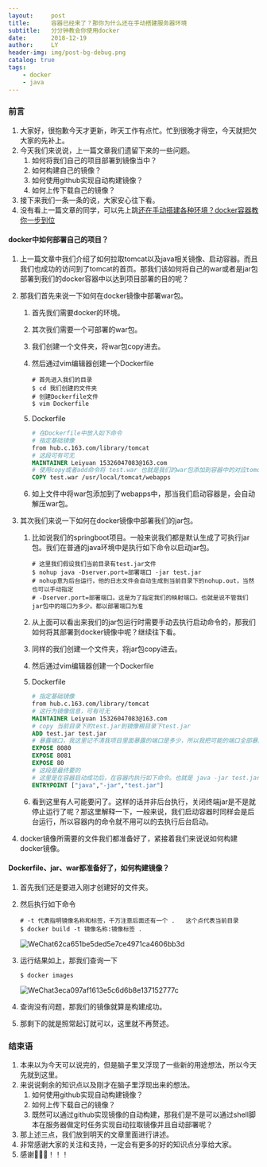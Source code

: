 ```yaml
---
layout:     post
title:      容器已经来了？那你为什么还在手动搭建服务器环境
subtitle:   分分钟教会你使用docker
date:       2018-12-19
author:     LY
header-img: img/post-bg-debug.png
catalog: true
tags:
    - docker
    - java
---
```


### 前言

1. 大家好，很抱歉今天才更新，昨天工作有点忙。忙到很晚才得空，今天就把欠大家的先补上。
2. 今天我们来说说，上一篇文章我们遗留下来的一些问题。
   1. 如何将我们自己的项目部署到镜像当中？
   2. 如何构建自己的镜像？
   3. 如何使用github实现自动构建镜像？
   4. 如何上传下载自己的镜像？
3. 接下来我们一条一条的说，大家安心往下看。
4. 没有看上一篇文章的同学，可以先上跳[还在手动搭建各种环境？docker容器教你一步到位](https://imlcl.store/2018/12/17/%E8%BF%98%E5%9C%A8%E6%89%8B%E5%8A%A8%E6%90%AD%E5%BB%BA%E5%90%84%E7%A7%8D%E7%8E%AF%E5%A2%83-docker%E5%AE%B9%E5%99%A8%E6%95%99%E4%BD%A0%E4%B8%80%E6%AD%A5%E5%88%B0%E4%BD%8D/)

#### docker中如何部署自己的项目？

1. 上一篇文章中我们介绍了如何拉取tomcat以及java相关镜像、启动容器。而且我们也成功的访问到了tomcat的首页。那我们该如何将自己的war或者是jar包部署到我们的docker容器中以达到项目部署的目的呢？

2. 那我们首先来说一下如何在docker镜像中部署war包。

   1. 首先我们需要docker的环境。

   2. 其次我们需要一个可部署的war包。

   3. 我们创建一个文件夹，将war包copy进去。

   4. 然后通过vim编辑器创建一个Dockerfile

      ```shell
      # 首先进入我们的目录
      $ cd 我们创建的文件夹
      # 创建Dockerfile文件
      $ vim Dockerfile
      ```

   5. Dockerfile

      ```dockerfile
      # 在Dockerfile中放入如下命令
      # 指定基础镜像
      from hub.c.163.com/library/tomcat
      # 这段可有可无
      MAINTAINER Leiyuan 15326047083@163.com
      # 使用copy或者add命令将 test.war 也就是我们的war包添加到容器中的对应tomcat的webapps目录中
      COPY test.war /usr/local/tomcat/webapps
      ```

   6. 如上文件中将war包添加到了webapps中，那当我们启动容器是，会自动解压war包。

3. 其次我们来说一下如何在docker镜像中部署我们的jar包。

   1. 比如说我们的springboot项目。一般来说我们都是默认生成了可执行jar包。我们在普通的java环境中是执行如下命令以启动jar包。

      ```shell
      # 这里我们假设我们当前目录有test.jar文件
      $ nohup java -Dserver.port=部署端口 -jar test.jar
      # nohup意为后台运行，他的日志文件会自动生成到当前目录下的nohup.out，当然也可以手动指定
      # -Dserver.port=部署端口。这是为了指定我们的映射端口。也就是说不管我们jar包中的端口为多少。都以部署端口为准
      ```

   2. 从上面可以看出来我们的jar包运行时需要手动去执行启动命令的，那我们如何将其部署到docker镜像中呢？继续往下看。

   3. 同样的我们创建一个文件夹，将jar包copy进去。

   4. 然后通过vim编辑器创建一个Dockerfile

   5. Dockerfile

      ```dockerfile
      # 指定基础镜像
      from hub.c.163.com/library/tomcat
      # 这行为镜像信息，可有可无
      MAINTAINER Leiyuan 15326047083@163.com
      # copy 当前目录下的test.jar到镜像根目录下test.jar
      ADD test.jar test.jar
      # 暴露端口，我这里记不清我项目里面暴露的端口是多少，所以我把可能的端口全部暴露出来
      EXPOSE 8080
      EXPOSE 8081
      EXPOSE 80
      # 这段是最终要的
      # 这里是在容器启动成功后，在容器内执行如下命令。也就是 java -jar test.jar
      ENTRYPOINT ["java","-jar","test.jar"]
      ```

   6. 看到这里有人可能要问了。这样的话并非后台执行，关闭终端jar是不是就停止运行了呢？那这里解释一下，一般来说，我们启动容器时同样会是后台运行，所以容器内的命令就不用可以的去执行后台启动。

4. docker镜像所需要的文件我们都准备好了，紧接着我们来说说如何构建docker镜像。

#### Dockerfile、jar、war都准备好了，如何构建镜像？

1. 首先我们还是要进入刚才创建好的文件夹。

2. 然后执行如下命令

   ```shell
   # -t 代表指明镜像名称和标签，千万注意后面还有一个 .   这个点代表当前目录
   $ docker build -t 镜像名称:镜像标签 .
   ```

   ![WeChat62ca651be5ded5e7ce4971ca4606bb3d](https://ws1.sinaimg.cn/large/006tNbRwly1fyc5ece59oj30k007ojta.jpg)

3. 运行结果如上，那我们查询一下

   ```shell
   $ docker images
   ```

   ![WeChat3eca097af1613e5c6d6b8e137152777c](https://ws4.sinaimg.cn/large/006tNbRwly1fyc5fk8mi4j313y00wmxa.jpg)

4. 查询没有问题，那我们的镜像就算是构建成功。

5. 那剩下的就是照常起订就可以，这里就不再赘述。

### 结束语

1. 本来以为今天可以说完的，但是脑子里又浮现了一些新的用途想法，所以今天先就到这里。
2. 来说说剩余的知识点以及刚才在脑子里浮现出来的想法。
   1. 如何使用github实现自动构建镜像？
   2. 如何上传下载自己的镜像？
   3. 既然可以通过github实现镜像的自动构建，那我们是不是可以通过shell脚本在服务器做定时任务实现自动拉取镜像并且自动部署呢？
3. 那上述三点，我们放到明天的文章里面进行讲述。
4. 非常感谢大家的关注和支持，一定会有更多的好的知识点分享给大家。
5. 感谢🙏🙏🙏！！！

